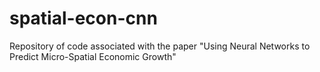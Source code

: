 # spatial-econ-cnn
Repository of code associated with the paper "Using Neural Networks to Predict Micro-Spatial Economic Growth"
